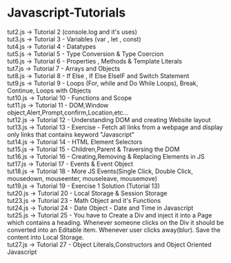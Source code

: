 # Javascript-Tutorials

tut2.js -> Tutorial 2 (console.log and it's uses)<br/>
tut3.js -> Tutorial 3 - Variables (var , let , const)<br/>
tut4.js -> Tutorial 4 - Datatypes<br/>
tut5.js -> Tutorial 5 - Type Conversion & Type Coercion<br/>
tut6.js -> Tutorial 6 - Properties , Methods & Template Literals<br/>
tut7.js -> Tutorial 7 - Arrays and Objects<br/>
tut8.js -> Tutorial 8 - If Else , If Else ElseIF and Switch Statement<br/>
tut9.js -> Tutorial 9 - Loops (For, while and Do While Loops), Break, Continue, Loops with Objects<br/>
tut10.js -> Tutorial 10 - Functions and Scope<br/>
tut11.js -> Tutorial 11 - DOM,Window object,Alert,Prompt,confirm,Location,etc...<br/>
tut12.js -> Tutorial 12 - Understanding DOM and creating Website layout<br/>
tut13.js -> Tutorial 13 - Exercise - Fetch all links from a webpage and display only links that contains keyword "Javascript"<br/>
tut14.js -> Tutorial 14 - HTML Element Selectors<br/>
tut15.js -> Tutorial 15 - Children,Parent & Traversing the DOM<br/>
tut16.js -> Tutorial 16 - Creating,Removing & Replacing Elements in JS<br/>
tut17.js -> Tutorial 17 - Events & Event Object<br/>
tut18.js -> Tutorial 18 - More JS Events(Single Click, Double Click, mousedown, mouseenter, mouseleave, mousemove)<br/>
tut19.js -> Tutorial 19 - Exercise 1 Solution (Tutorial 13)<br/>
tut20.js -> Tutorial 20 - Local Storage & Session Storage<br/>
tut23.js -> Tutorial 23 - Math Object and it's Functions<br/>
tut24.js -> Tutorial 24 - Date Object - Date and Time in Javascript<br/>
tut25.js -> Tutorial 25 - You have to Create a Div and inject it into a Page which contains a heading.
Whenever someone clicks on the Div it should be converted into an Editable item.
Whenever user clicks away(blur). Save the content into Local Storage.<br/>
tut27.js -> Tutorial 27 - Object Literals,Constructors and Object Oriented Javascript<br/>